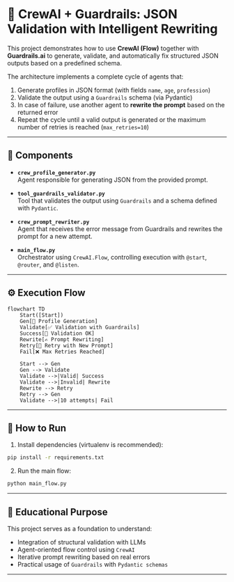 # 🤖 CrewAI + Guardrails: JSON Validation with Intelligent Rewriting

This project demonstrates how to use **CrewAI (Flow)** together with **Guardrails.ai** to generate, validate, and automatically fix structured JSON outputs based on a predefined schema.

The architecture implements a complete cycle of agents that:

1. Generate profiles in JSON format (with fields `name`, `age`, `profession`)
2. Validate the output using a `Guardrails` schema (via Pydantic)
3. In case of failure, use another agent to **rewrite the prompt** based on the returned error
4. Repeat the cycle until a valid output is generated or the maximum number of retries is reached (`max_retries=10`)

---

## 🧩 Components

- **`crew_profile_generator.py`**  
  Agent responsible for generating JSON from the provided prompt.

- **`tool_guardrails_validator.py`**  
  Tool that validates the output using `Guardrails` and a schema defined with `Pydantic`.

- **`crew_prompt_rewriter.py`**  
  Agent that receives the error message from Guardrails and rewrites the prompt for a new attempt.

- **`main_flow.py`**  
  Orchestrator using `CrewAI.Flow`, controlling execution with `@start`, `@router`, and `@listen`.

---

## ⚙️ Execution Flow

```mermaid
flowchart TD
    Start([Start])
    Gen[🔁 Profile Generation]
    Validate[✅ Validation with Guardrails]
    Success[🎉 Validation OK]
    Rewrite[✍️ Prompt Rewriting]
    Retry[🔁 Retry with New Prompt]
    Fail[❌ Max Retries Reached]

    Start --> Gen
    Gen --> Validate
    Validate -->|Valid| Success
    Validate -->|Invalid| Rewrite
    Rewrite --> Retry
    Retry --> Gen
    Validate -->|10 attempts| Fail
````

---

## 🚀 How to Run

1. Install dependencies (virtualenv is recommended):

```bash
pip install -r requirements.txt
```

2. Run the main flow:

```bash
python main_flow.py
```

---

## 🎯 Educational Purpose

This project serves as a foundation to understand:

* Integration of structural validation with LLMs
* Agent-oriented flow control using `CrewAI`
* Iterative prompt rewriting based on real errors
* Practical usage of `Guardrails` with `Pydantic schemas`

---

```

